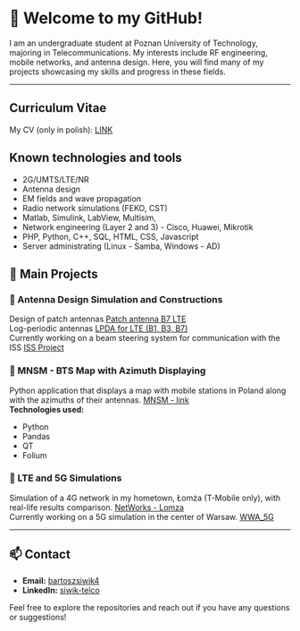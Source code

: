 # 🌟 Welcome to my GitHub!

I am an undergraduate student at Poznan University of Technology, majoring in Telecommunications. My interests include RF engineering, mobile networks, and antenna design. Here, you will find many of my projects showcasing my skills and progress in these fields.

---
## Curriculum Vitae

My CV (only in polish):  [LINK](./Bartosz%20Siwik%20-%20CV.pdf)

## Known technologies and tools

- 2G/UMTS/LTE/NR 
- Antenna design
- EM fields and wave propagation
- Radio network simulations (FEKO, CST)
- Matlab, Simulink, LabView, Multisim, 
- Network engineering (Layer 2 and 3) - Cisco, Huawei, Mikrotik
- PHP, Python, C++, SQL, HTML, CSS, Javascript
- Server administrating (Linux - Samba, Windows - AD)

## 📂 Main Projects

### 📡 Antenna Design Simulation and Constructions
Design of patch antennas [Patch antenna B7 LTE](https://github.com/Merituum/patch2600LTE)<br>
Log-periodic antennas [LPDA for LTE (B1, B3, B7)](https://github.com/Merituum/LPDA_1.8-2.6GHz)<br>
Currently working on a beam steering system for communication with the ISS [ISS Project](https://github.com/Merituum/ISSproject)

### 📶 MNSM - BTS Map with Azimuth Displaying
Python application that displays a map with mobile stations in Poland along with the azimuths of their antennas. [MNSM - link](https://github.com/Merituum/mnsm_BTS_map)  
**Technologies used:**
- Python
- Pandas
- QT
- Folium

### 📱 LTE and 5G Simulations
Simulation of a 4G network in my hometown, Łomża (T-Mobile only), with real-life results comparison. [NetWorks - Lomza](https://github.com/Merituum/FekoLomza) <br>
Currently working on a 5G simulation in the center of Warsaw. [WWA_5G](https://github.com/Merituum/wwa_cen_5G)

---

## 📫 Contact
- **Email:** [bartoszsiwik4](mailto:bartoszsiwik4@gmail.com)  
- **LinkedIn:** [siwik-telco](https://www.linkedin.com/in/siwik-telco)

Feel free to explore the repositories and reach out if you have any questions or suggestions!
